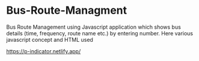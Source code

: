 # Bus-Route-Managment
Bus Route Management using Javascript application which shows bus details (time, frequency, route name etc.) by entering number. Here various javascript concept and HTML used 




https://p-indicator.netlify.app/
